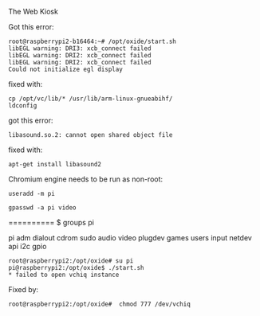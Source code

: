 The Web Kiosk

Got this error:
```
root@raspberrypi2-b16464:~# /opt/oxide/start.sh
libEGL warning: DRI3: xcb_connect failed
libEGL warning: DRI2: xcb_connect failed
libEGL warning: DRI2: xcb_connect failed
Could not initialize egl display
```
fixed with:
```
cp /opt/vc/lib/* /usr/lib/arm-linux-gnueabihf/
ldconfig
```
got this error:
```
libasound.so.2: cannot open shared object file
```
fixed with:
```
apt-get install libasound2
```

Chromium engine needs to be run as non-root:
```
useradd -m pi

gpasswd -a pi video
```

==========
$ groups pi

pi adm dialout cdrom sudo audio video plugdev games users input netdev api i2c gpio

```
root@raspberrypi2:/opt/oxide# su pi                                                                                                                                                                    
pi@raspberrypi2:/opt/oxide$ ./start.sh                                                                                                                                                            
* failed to open vchiq instance
```
Fixed by:
```
root@raspberrypi2:/opt/oxide#  chmod 777 /dev/vchiq  
```

